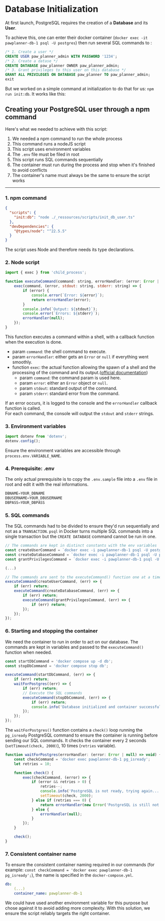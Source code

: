 # Database Initialization

At first launch, PostgreSQL requires the creation of a **Database** and its **User**. 

To achieve this, one can enter their docker container (`docker exec -it pawplanner-db-1 psql -U postgres`) then run several SQL commands to : 
```sql
/* 1. Create a user */
CREATE USER paw_planner_admin WITH PASSWORD '1234';
/* 2. Create a datase */
CREATE DATABASE paw_planner OWNER paw_planner_admin;
/* 3. Grant privileges to this user on this database */
GRANT ALL PRIVILEGES ON DATABASE paw_planner TO paw_planner_admin;
exit
```
But we worked on a simple command at initialization to do that for us: `npm run init:db`. It works like this: 
## Creating your PostgreSQL user through a npm command

Here's what we needed to achieve with this script:
1. We needed a npm command to run the whole process
2. This command runs a nodeJS script
3. This script uses environment variables
4. The `.env` file must be filed in root
5. This script runs SQL commands sequentially
6. The container must run during the process and stop when it's finished to avoid conflicts
7. The container's name must always be the same to ensure the script works
___
### 1. npm command

```json
{
  "scripts": {
    "init:db": "node ./_ressources/scripts/init_db_user.ts"
  },
  "devDependencies": {
    "@types/node": "^22.5.5"
  }
}
```
The script uses Node and therefore needs its type declarations.

### 2. Node script

```js
import { exec } from 'child_process';

function executeCommand(command: string, errorHandler: (error: Error | null) => void) {
    exec(command, (error, stdout: string, stderr: string) => {
        if (error) {
            console.error(`Error: ${error}`);
            return errorHandler(error);
        }
        console.info(`Output: ${stdout}`);
        console.error(`Errors: ${stderr}`);
        errorHandler(null);
    });
}
```
This function executes a command within a shell, with a callback function when the execution is done.
- param `command`: the shell command to execute.
- param `errorHandler`: either gets an `Error` or `null` if everything went smoothly.
- function `exec`: the actual function allowing the spawn of a shell and the processing of the command and its output.([official documentation](https://nodejs.org/api/child_process.html#child_processexeccommand-options-callback))
    - param `command`: the command param is used here.
    - param `error`: either an `Error` object or `null`.
    - param `stdout`: standard output of the command.
    - param `stderr`: standard error from the command.

If an error occurs, it is logged to the console and the `errorHandler` callback function is called.<br>
For each command, the console will output the `stdout` and `stderr` strings.

### 3. Environment variables 
```js
import dotenv from 'dotenv';
dotenv.config();
```
Ensure the environment variables are accessible through `process.env.VARIABLE_NAME`. 
### 4. Prerequisite: .env
The only actual prerequisite is to copy the `.env.sample` file into a `.env` file in root and edit it with the real informations.
```js (not actual js)
DBNAME=YOUR_DBNAME
DBUSERNAME=YOUR_DBUSERNAME
DBPASS=YOUR_DBPASS
```

### 5. SQL commands
The SQL commands had to be divided to ensure they'd run sequentially and not as a `TRANSACTION`. `psql` in Docker turns multiple SQL commands into a single transaction but the `CREATE DATABASE` command cannot be run in one.
```js
// The commands are kept in distinct constants with the env variables
const createUserCommand = `docker exec -i pawplanner-db-1 psql -U postgres -c "CREATE USER ${process.env.DBUSERNAME} WITH PASSWORD '${process.env.DBPASS}';"`;
const createDatabaseCommand = `docker exec -i pawplanner-db-1 psql -U postgres -c "CREATE DATABASE ${process.env.DBNAME} OWNER ${process.env.DBUSERNAME};"`;
const grantPrivilegesCommand = `docker exec -i pawplanner-db-1 psql -U postgres -c "GRANT ALL PRIVILEGES ON DATABASE ${process.env.DBNAME} TO ${process.env.DBUSERNAME};"`;

(...)

// The commands are sent to the executeCommand() function one at a time
executeCommand(createUserCommand, (err) => {
    if (err) return;
    executeCommand(createDatabaseCommand, (err) => {
        if (err) return;
        executeCommand(grantPrivilegesCommand, (err) => {
            if (err) return;
        });
    });
});
```

### 6. Starting and stopping the container 
We need the container to run in order to act on our database. The commands are kept in variables and passed to the `executeCommand()` function when needed.
```js
const startDbCommand = 'docker compose up -d db';
const stopDbCommand = 'docker compose stop db';

executeCommand(startDbCommand, (err) => {
    if (err) return;
    waitForPostgres((err) => {
        if (err) return;
        // Execute the SQL commands
        executeCommand(stopDbCommand, (err) => {
            if (err) return;
            console.info('Database initialized and container successfully stopped.');
        });
    });
});
```
The `waitForPostgres()` function contains a `check()` loop running the `pg_isready` PostgreSQL command to ensure the container is running before sending our SQL commands. It checks the container every 2 seconds (`setTimeout(check, 2000)`), 10 times (`retries` variable).
```js
function waitForPostgres(errorHandler: (error: Error | null) => void) {
    const checkCommand = 'docker exec pawplanner-db-1 pg_isready';
    let retries = 10;

    function check() {
        exec(checkCommand, (error) => {
            if (error && retries > 0) {
                retries--;
                console.info('PostgreSQL is not ready, trying again...');
                setTimeout(check, 2000);
            } else if (retries === 0) {
                return errorHandler(new Error('PostgreSQL is still not ready after 10 tries. Stopping attempts.'));
            } else {
                errorHandler(null);
            }
        });
    }

    check();
}
```
### 7. Consistent container name 
To ensure the consistent container naming required in our commands (for example: `const checkCommand = 'docker exec pawplanner-db-1 pg_isready';`), the name is specified in the `docker-compose.yml`.
```yml
db:
    (...)
    container_name: pawplanner-db-1
```
We could have used another environment variable for this purpose but chose against it to avoid adding more complexity. With this solution, we ensure the script reliably targets the right container.